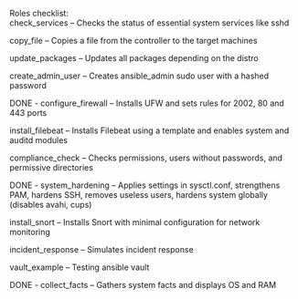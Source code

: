 Roles checklist:  
check_services – Checks the status of essential system services like sshd

copy_file – Copies a file from the controller to the target machines

update_packages – Updates all packages depending on the distro

create_admin_user – Creates ansible_admin sudo user with a hashed password

DONE - configure_firewall – Installs UFW and sets rules for 2002, 80 and 443 ports

install_filebeat – Installs Filebeat using a template and enables system and auditd modules

compliance_check – Checks permissions, users without passwords, and permissive directories

DONE - system_hardening – Applies settings in sysctl.conf, strengthens PAM, hardens SSH, removes useless users, hardens system globally (disables avahi, cups)

install_snort – Installs Snort with minimal configuration for network monitoring

incident_response – Simulates incident response

vault_example – Testing ansible vault

DONE - collect_facts – Gathers system facts and displays OS and RAM
